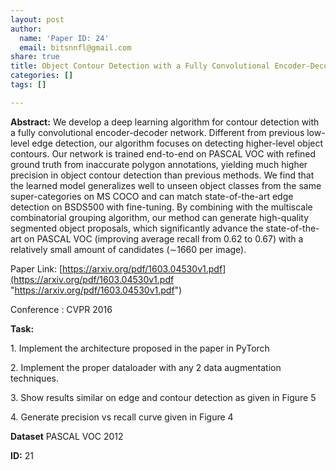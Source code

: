 ```yaml
---
layout: post
author:
  name: 'Paper ID: 24'
  email: bitsnnfl@gmail.com
share: true
title: Object Contour Detection with a Fully Convolutional Encoder-Decoder Network
categories: []
tags: []

---
```

**Abstract:** We develop a deep learning algorithm for contour detection with a fully convolutional encoder-decoder network. Different from previous low-level edge detection, our algorithm focuses on detecting higher-level object contours. Our network is trained end-to-end on PASCAL VOC with refined ground truth from inaccurate polygon annotations, yielding much higher precision in object contour detection than previous methods. We find that the learned model generalizes well to unseen object classes from the same super-categories on MS COCO and can match state-of-the-art edge detection on BSDS500 with fine-tuning. By combining with the multiscale combinatorial grouping algorithm, our method can generate high-quality segmented object proposals, which significantly advance the state-of-the-art on PASCAL VOC (improving average recall from 0.62 to 0.67) with a relatively small amount of candidates (∼1660 per image).

Paper Link: [https://arxiv.org/pdf/1603.04530v1.pdf](https://arxiv.org/pdf/1603.04530v1.pdf "https://arxiv.org/pdf/1603.04530v1.pdf")

Conference : CVPR 2016

**Task:**

1\. Implement the architecture proposed in the paper in PyTorch

2\. Implement the proper dataloader with any 2 data augmentation techniques.

3\. Show results similar on edge and contour detection as given in Figure 5

4\. Generate precision vs recall curve  given in Figure 4

 
**Dataset** PASCAL VOC 2012

**ID:** 21